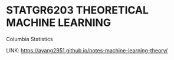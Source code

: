 # STATGR6203 THEORETICAL MACHINE LEARNING

Columbia Statistics

LINK: https://ayang2951.github.io/notes-machine-learning-theory/